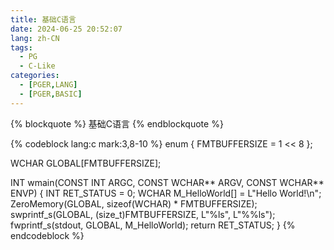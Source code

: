 ```yaml
---
title: 基础C语言
date: 2024-06-25 20:52:07
lang: zh-CN
tags:
  - PG
  - C-Like
categories:
  - [PGER,LANG]
  - [PGER,BASIC]
---
```


{% blockquote %}
基础C语言
{% endblockquote %}

<!-- more -->

{% codeblock lang:c mark:3,8-10 %}
enum { FMTBUFFERSIZE = 1 << 8 };

WCHAR GLOBAL[FMTBUFFERSIZE];

INT wmain(CONST INT ARGC, CONST WCHAR** ARGV, CONST WCHAR** ENVP)
{
	INT RET_STATUS = 0;
	WCHAR M_HelloWorld[] = L"Hello World!\n";
	ZeroMemory(GLOBAL, sizeof(WCHAR) * FMTBUFFERSIZE);
	swprintf_s(GLOBAL, (size_t)FMTBUFFERSIZE, L"%ls", L"%%ls");
	fwprintf_s(stdout, GLOBAL, M_HelloWorld);
	return RET_STATUS;
}
{% endcodeblock %}